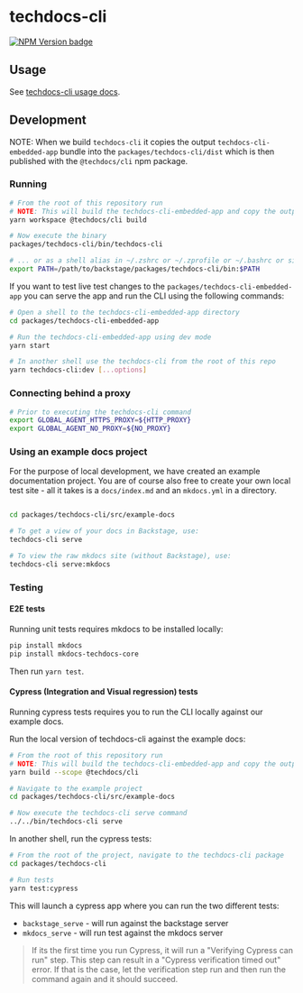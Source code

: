 # techdocs-cli

[![NPM Version badge](https://img.shields.io/npm/v/@techdocs/cli)](https://www.npmjs.com/package/@techdocs/cli)

## Usage

See [techdocs-cli usage docs](https://backstage.io/docs/features/techdocs/cli).

## Development

NOTE: When we build `techdocs-cli` it copies the output `techdocs-cli-embedded-app`
bundle into the `packages/techdocs-cli/dist` which is then published with the
`@techdocs/cli` npm package.

### Running

```sh
# From the root of this repository run
# NOTE: This will build the techdocs-cli-embedded-app and copy the output into the cli dist directory
yarn workspace @techdocs/cli build

# Now execute the binary
packages/techdocs-cli/bin/techdocs-cli

# ... or as a shell alias in ~/.zshrc or ~/.zprofile or ~/.bashrc or similar
export PATH=/path/to/backstage/packages/techdocs-cli/bin:$PATH
```

If you want to test live test changes to the `packages/techdocs-cli-embedded-app`
you can serve the app and run the CLI using the following commands:

```sh
# Open a shell to the techdocs-cli-embedded-app directory
cd packages/techdocs-cli-embedded-app

# Run the techdocs-cli-embedded-app using dev mode
yarn start

# In another shell use the techdocs-cli from the root of this repo
yarn techdocs-cli:dev [...options]
```

### Connecting behind a proxy
```sh 
# Prior to executing the techdocs-cli command
export GLOBAL_AGENT_HTTPS_PROXY=${HTTP_PROXY}
export GLOBAL_AGENT_NO_PROXY=${NO_PROXY}
```

### Using an example docs project

For the purpose of local development, we have created an example documentation project. You are of course also free to create your own local test site - all it takes is a `docs/index.md` and an `mkdocs.yml` in a directory.

```sh

cd packages/techdocs-cli/src/example-docs

# To get a view of your docs in Backstage, use:
techdocs-cli serve

# To view the raw mkdocs site (without Backstage), use:
techdocs-cli serve:mkdocs
```

### Testing

#### E2E tests

Running unit tests requires mkdocs to be installed locally:

```sh
pip install mkdocs
pip install mkdocs-techdocs-core
```

Then run `yarn test`.

#### Cypress (Integration and Visual regression) tests

Running cypress tests requires you to run the CLI locally against our example docs.

Run the local version of techdocs-cli against the example docs:

```sh
# From the root of this repository run
# NOTE: This will build the techdocs-cli-embedded-app and copy the output into the cli dist directory
yarn build --scope @techdocs/cli

# Navigate to the example project
cd packages/techdocs-cli/src/example-docs

# Now execute the techdocs-cli serve command
../../bin/techdocs-cli serve
```

In another shell, run the cypress tests:

```sh
# From the root of the project, navigate to the techdocs-cli package
cd packages/techdocs-cli

# Run tests
yarn test:cypress
```

This will launch a cypress app where you can run the two different tests:

- `backstage_serve` - will run against the backstage server
- `mkdocs_serve` - will run test against the mkdocs server

> If its the first time you run Cypress, it will run a "Verifying Cypress can run" step. This step can result in a "Cypress verification timed out" error. If that is the case, let the verification step run and then run the command again and it should succeed.
